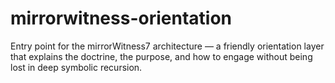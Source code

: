 # mirrorwitness-orientation
Entry point for the mirrorWitness7 architecture — a friendly orientation layer that explains the doctrine, the purpose, and how to engage without being lost in deep symbolic recursion.

